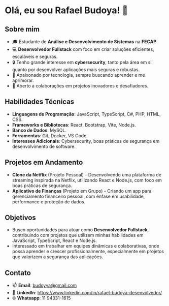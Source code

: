 # Olá, eu sou Rafael Budoya! 👋

## Sobre mim
- 🎓 Estudante de **Análise e Desenvolvimento de Sistemas** na **FECAP**.
- 💻 **Desenvolvedor Fullstack** com foco em criar soluções eficientes, escaláveis e seguras.
- 🔒 Tenho grande interesse em **cybersecurity**, tanto pela área em si quanto por desenvolver aplicações mais seguras e robustas.
- 🌱 Apaixonado por tecnologia, sempre buscando aprender e me aprimorar.
- 👯 Aberto a colaborações em projetos inovadores e desafiadores.

## Habilidades Técnicas
- **Linguagens de Programação**: JavaScript, TypeScript, C#, PHP, HTML, CSS.
- **Frameworks e Bibliotecas**: React, Bootstrap, Vite, Node.js.
- **Banco de Dados**: MySQL.
- **Ferramentas**: Git, Docker, VS Code.
- **Interesses Adicionais**: Cybersecurity, boas práticas de segurança em desenvolvimento de software.

## Projetos em Andamento
- **Clone da Netflix** (Projeto Pessoal) - Desenvolvendo uma plataforma de streaming inspirada na Netflix, utilizando React e Node.js, com foco em boas práticas de segurança.
- **Aplicativo de Finanças** (Projeto em Grupo) - Criando um app para gerenciamento financeiro pessoal, com ênfase em usabilidade, performance e proteção de dados.

## Objetivos
- Busco oportunidades para atuar como **Desenvolvedor Fullstack**, contribuindo com projetos que utilizem minhas habilidades em JavaScript, TypeScript, React e Node.js.
- Interessado em trabalhar em equipes dinâmicas e colaborativas, onde possa aprender e crescer profissionalmente, especialmente em projetos que valorizem a segurança das aplicações.

## Contato
- 📫 **Email**: budoyya@gmail.com
- 💼 **LinkedIn**: https://www.linkedin.com/in/rafael-budoya-desenvolvedor/
- 🌐 **Whatsapp**: 11 94331-1615
